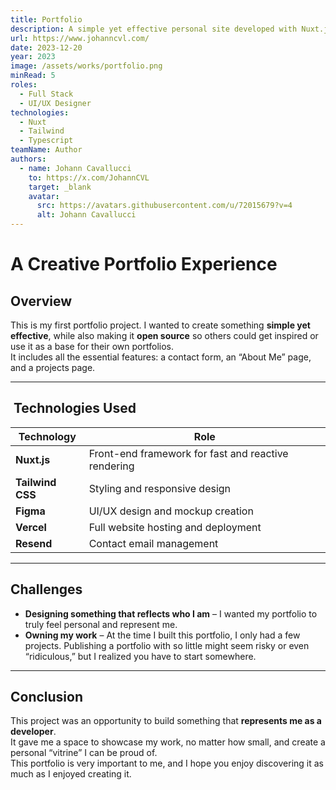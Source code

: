 ```yaml
---
title: Portfolio
description: A simple yet effective personal site developed with Nuxt.js. My first step into professional web presence.
url: https://www.johanncvl.com/
date: 2023-12-20
year: 2023
image: /assets/works/portfolio.png
minRead: 5
roles:
  - Full Stack
  - UI/UX Designer
technologies:
  - Nuxt
  - Tailwind
  - Typescript
teamName: Author
authors:
  - name: Johann Cavallucci
    to: https://x.com/JohannCVL
    target: _blank
    avatar:
      src: https://avatars.githubusercontent.com/u/72015679?v=4
      alt: Johann Cavallucci
---
```

#  A Creative Portfolio Experience

## Overview
This is my first portfolio project. I wanted to create something **simple yet effective**, while also making it **open source** so others could get inspired or use it as a base for their own portfolios.  
It includes all the essential features: a contact form, an “About Me” page, and a projects page.

---

## ️ Technologies Used

| Technology       | Role |
|------------------|------|
| **Nuxt.js**      | Front-end framework for fast and reactive rendering |
| **Tailwind CSS** | Styling and responsive design |
| **Figma**        | UI/UX design and mockup creation |
| **Vercel**       | Full website hosting and deployment |
| **Resend**       | Contact email management |

---

## Challenges

- **Designing something that reflects who I am** – I wanted my portfolio to truly feel personal and represent me.
- **Owning my work** – At the time I built this portfolio, I only had a few projects. Publishing a portfolio with so little might seem risky or even “ridiculous,” but I realized you have to start somewhere.

---

## Conclusion

This project was an opportunity to build something that **represents me as a developer**.  
It gave me a space to showcase my work, no matter how small, and create a personal “vitrine” I can be proud of.  
This portfolio is very important to me, and I hope you enjoy discovering it as much as I enjoyed creating it.

